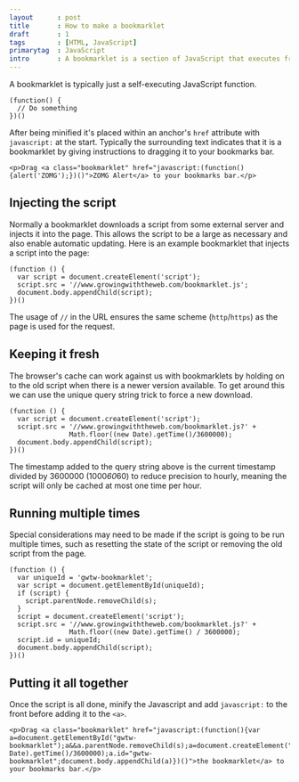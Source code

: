 ```yaml
---
layout      : post
title       : How to make a bookmarklet
draft       : 1
tags        : [HTML, JavaScript]
primarytag  : JavaScript
intro       : A bookmarklet is a section of JavaScript that executes from a browser bookmark.
---
```


A bookmarklet is typically just a self-executing JavaScript function.

<!--prettify lang=js-->
    (function() {
      // Do something
    })()

After being minified it's placed within an anchor's `href` attribute with `javascript:` at the start. Typically the surrounding text indicates that it is a bookmarklet by giving instructions to dragging it to your bookmarks bar.

<!--prettify lang=html-->
    <p>Drag <a class="bookmarklet" href="javascript:(function(){alert('ZOMG');})()">ZOMG Alert</a> to your bookmarks bar.</p>



## Injecting the script

Normally a bookmarklet downloads a script from some external server and injects it into the page. This allows the script to be a large as necessary and also enable automatic updating. Here is an example bookmarklet that injects a script into the page:

<!--prettify lang=js-->
    (function () {
      var script = document.createElement('script');
      script.src = '//www.growingwiththeweb.com/bookmarklet.js';
      document.body.appendChild(script);
    })()

The usage of `//` in the URL ensures the same scheme (`http`/`https`) as the page is used for the request.



## Keeping it fresh

The browser's cache can work against us with bookmarklets by holding on to the old script when there is a newer version available. To get around this we can use the unique query string trick to force a new download.

<!--prettify lang=js-->
    (function () {
      var script = document.createElement('script');
      script.src = '//www.growingwiththeweb.com/bookmarklet.js?' + 
                   Math.floor((new Date).getTime()/3600000);
      document.body.appendChild(script);
    })()

The timestamp added to the query string above is the current timestamp divided by 3600000 (1000*60*60) to reduce precision to hourly, meaning the script will only be cached at most one time per hour.



## Running multiple times

Special considerations may need to be made if the script is going to be run multiple times, such as resetting the state of the script or removing the old script from the page.

<!--prettify lang=js-->
    (function () {
      var uniqueId = 'gwtw-bookmarklet';
      var script = document.getElementById(uniqueId);
      if (script) {
        script.parentNode.removeChild(s);
      }
      script = document.createElement('script');
      script.src = '//www.growingwiththeweb.com/bookmarklet.js?' + 
                   Math.floor((new Date).getTime() / 3600000);
      script.id = uniqueId;
      document.body.appendChild(script);
    })()



## Putting it all together

Once the script is all done, minify the Javascript and add `javascript:` to the front before adding it to the `<a>`.

<!--prettify lang=html-->
    <p>Drag <a class="bookmarklet" href="javascript:(function(){var a=document.getElementById("gwtw-bookmarklet");a&&a.parentNode.removeChild(s);a=document.createElement("script");a.src="//www.growingwiththeweb.com/bookmarklet.js?"+Math.floor((new Date).getTime()/3600000);a.id="gwtw-bookmarklet";document.body.appendChild(a)})()">the bookmarklet</a> to your bookmarks bar.</p>